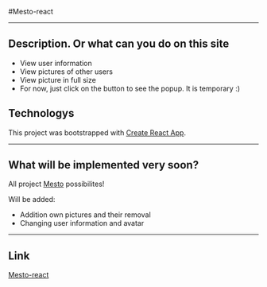 #Mesto-react
_____________

## Description. Or what can you do on this site

+ View user information
+ View pictures of other users
+ View picture in full size
+ For now, just click on the button to see the popup. It is temporary :)

## Technologys

This project was bootstrapped with [Create React App](https://github.com/facebook/create-react-app).

_________

## What will be implemented very soon?

All project [Mesto](https://vkovrigina.github.io/mesto/) possibilites!

Will be added:

+ Addition own pictures and their removal
+ Changing user information and avatar

______

## Link

[Mesto-react](https://vkovrigina.github.io/mesto-react/)

